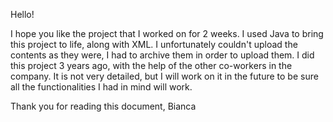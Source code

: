 Hello!

I hope you like the project that I worked on for 2 weeks. 
I used Java to bring this project to life, along with XML. 
I unfortunately couldn't upload the contents as they were, I had to archive them in order to upload them.
I did this project 3 years ago, with the help of the other co-workers in the company. 
It is not very detailed, but I will work on it in the future to be sure all the functionalities I had in mind will work.

Thank you for reading this document,
Bianca
